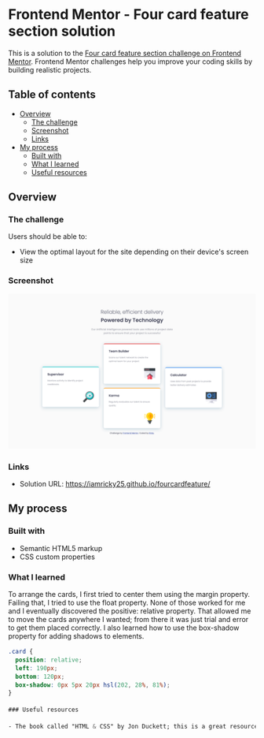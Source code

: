 # Frontend Mentor - Four card feature section solution

This is a solution to the [Four card feature section challenge on Frontend Mentor](https://www.frontendmentor.io/challenges/four-card-feature-section-weK1eFYK). Frontend Mentor challenges help you improve your coding skills by building realistic projects. 

## Table of contents

- [Overview](#overview)
  - [The challenge](#the-challenge)
  - [Screenshot](#screenshot)
  - [Links](#links)
- [My process](#my-process)
  - [Built with](#built-with)
  - [What I learned](#what-i-learned)
  - [Useful resources](#useful-resources)

## Overview

### The challenge

Users should be able to:

- View the optimal layout for the site depending on their device's screen size

### Screenshot

![](./screenshot.png)

### Links

- Solution URL: https://iamricky25.github.io/fourcardfeature/

## My process

### Built with

- Semantic HTML5 markup
- CSS custom properties

### What I learned

To arrange the cards, I first tried to center them using the margin property.  Failing that, I tried to use the float property.  None of those worked for me and I eventually discovered the positive: relative property.  That allowed me to move the cards anywhere I wanted; from there it was just trial and error to get them placed correctly. I also learned how to use the box-shadow property for adding shadows to elements.  

```css
.card {
  position: relative;
  left: 190px;
  bottom: 120px;
  box-shadow: 0px 5px 20px hsl(202, 28%, 81%);
}

### Useful resources

- The book called "HTML & CSS" by Jon Duckett; this is a great resource for starting to learn web development.